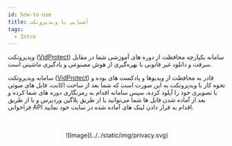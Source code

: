 ```yaml
---
id: how-to-use
title: آشنایی با ویدپروتکت
tags:
  - Intro
---
```


ویدپروتکت ([VidProtect](http://vidprotect.ir/)) سامانه یکپارچه محافظت از دوره های آموزشی شما در مقابل سرقت و دانلود غیر
قانونی با بهره‌گیری از هوش مصنوعی و یادگیری ماشینی است.

سامانه ویدپروتکت ([VidProtect](http://vidprotect.ir/)) قادر به محافظت از ویدیوها و پادکست های بوده و نحوه کار با
ویدپروتکت به این صورت است که شما بعد از ساخت اکانت، فایل های صوتی یا تصویری خود را آپلود کرده، سپس سامانه اقدام به
رمزنگاری دوره های شما کرده و بعد از آماده شدن فایل ها شما می‌توانید یا از طریق پلاگین وردپرس و یا از طریق فراخوانی API
اقدام به قرار دادن لینک های آماده شده در سایت خود نمایید.

<br/>
<br/>
<center>
![Image](../../static/img/privacy.svg)
</center>